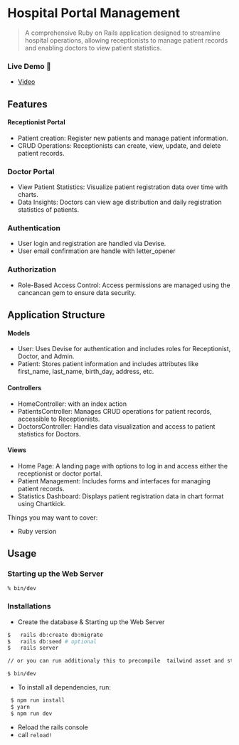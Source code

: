 # Hospital Portal Management <a name="about-project"></a>

> A comprehensive Ruby on Rails application designed to streamline hospital operations, allowing receptionists to manage patient records and enabling doctors to view patient statistics.

### Live Demo 🔗

- [Video](https://www.loom.com/share/183a3d1bdddc4a51b14b589687b39352?sid=c5f6caa4-2bc2-472c-ac9a-230602fb6aa2)

## Features
#### Receptionist Portal
- Patient creation: Register new patients and manage patient information.
- CRUD Operations: Receptionists can create, view, update, and delete patient records.
### Doctor Portal
- View Patient Statistics: Visualize patient registration data over time with charts.
- Data Insights: Doctors can view age distribution and daily registration statistics of patients.
### Authentication
- User login and registration are handled via Devise.
- User email confirmation are handle with letter_opener
### Authorization
- Role-Based Access Control: Access permissions are managed using the cancancan gem to ensure data security.

## Application Structure
#### Models
- User: Uses Devise for authentication and includes roles for Receptionist, Doctor, and Admin.
- Patient: Stores patient information and includes attributes like first_name, last_name, birth_day, address, etc.
#### Controllers
- HomeController: with an index action
- PatientsController: Manages CRUD operations for patient records, accessible to Receptionists.
- DoctorsController: Handles data visualization and access to patient statistics for Doctors.
#### Views
- Home Page: A landing page with options to log in and access either the receptionist or doctor portal.
- Patient Management: Includes forms and interfaces for managing patient records.
- Statistics Dashboard: Displays patient registration data in chart format using Chartkick.

Things you may want to cover:

* Ruby version

## Usage

### Starting up the Web Server

    % bin/dev 

### Installations
- Create the database & Starting up the Web Server

```bash
$   rails db:create db:migrate
$   rails db:seed # optional
$   rails server

// or you can run additionaly this to precompile  tailwind asset and start the server

$ bin/dev
```

- To install all dependencies, run:

```bash
 $ npm run install
 $ yarn
 $ npm run dev
```

- Reload the rails console
-  call `reload!`